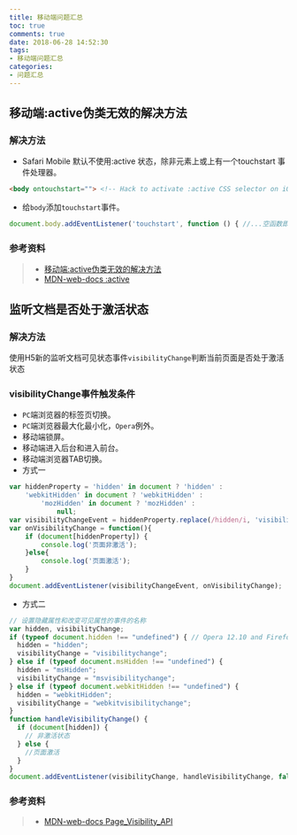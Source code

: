```yaml
---
title: 移动端问题汇总
toc: true
comments: true
date: 2018-06-28 14:52:30
tags:
- 移动端问题汇总
categories:
- 问题汇总
---
```


## 移动端:active伪类无效的解决方法
### 解决方法
* Safari Mobile 默认不使用:active 状态，除非元素上或<body>上有一个touchstart 事件处理器。
```html
<body ontouchstart=""> <!-- Hack to activate :active CSS selector on iOS browsers.-->
```
* 给`body`添加`touchstart`事件。
```js
document.body.addEventListener('touchstart', function () { //...空函数即可});
```
### 参考资料
> * [移动端:active伪类无效的解决方法](https://blog.csdn.net/freshlover/article/details/43735273)
> * [MDN-web-docs :active](https://developer.mozilla.org/zh-CN/docs/Web/CSS/:active)

## 监听文档是否处于激活状态
### 解决方法
使用H5新的监听文档可见状态事件`visibilityChange`判断当前页面是否处于激活状态
### visibilityChange事件触发条件
* `PC`端浏览器的标签页切换。
* `PC`端浏览器最大化最小化，`Opera`例外。
* 移动端锁屏。
* 移动端进入后台和进入前台。
* 移动端浏览器TAB切换。
* 方式一
```js
var hiddenProperty = 'hidden' in document ? 'hidden' :
    'webkitHidden' in document ? 'webkitHidden' :
        'mozHidden' in document ? 'mozHidden' :
            null;
var visibilityChangeEvent = hiddenProperty.replace(/hidden/i, 'visibilitychange');
var onVisibilityChange = function(){
    if (document[hiddenProperty]) {
        console.log('页面非激活');
    }else{
        console.log('页面激活');
    }
}
document.addEventListener(visibilityChangeEvent, onVisibilityChange);
```
* 方式二
```js
// 设置隐藏属性和改变可见属性的事件的名称
var hidden, visibilityChange;
if (typeof document.hidden !== "undefined") { // Opera 12.10 and Firefox 18 and later support
  hidden = "hidden";
  visibilityChange = "visibilitychange";
} else if (typeof document.msHidden !== "undefined") {
  hidden = "msHidden";
  visibilityChange = "msvisibilitychange";
} else if (typeof document.webkitHidden !== "undefined") {
  hidden = "webkitHidden";
  visibilityChange = "webkitvisibilitychange";
}
function handleVisibilityChange() {
  if (document[hidden]) {
    // 非激活状态
  } else {
    //页面激活
  }
}
document.addEventListener(visibilityChange, handleVisibilityChange, false);
```
### 参考资料
> * [MDN-web-docs Page_Visibility_API](https://developer.mozilla.org/zh-CN/docs/Web/API/Page_Visibility_API)


